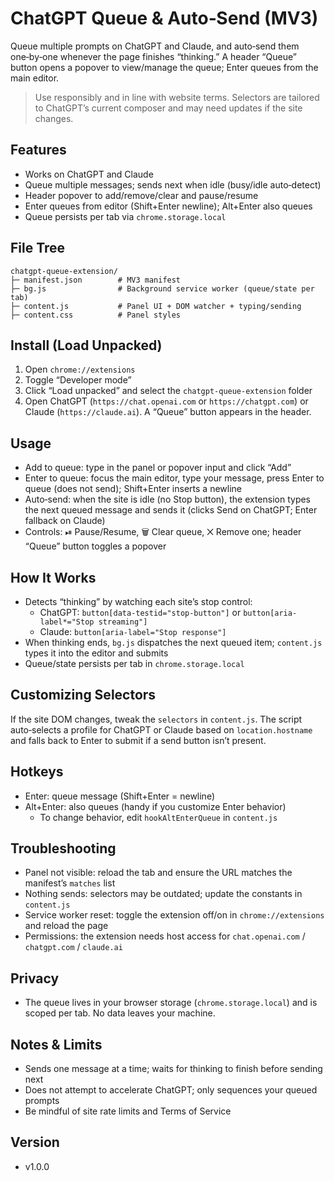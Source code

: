 # ChatGPT Queue & Auto‑Send (MV3)

Queue multiple prompts on ChatGPT and Claude, and auto‑send them one‑by‑one whenever the page finishes “thinking.” A header “Queue” button opens a popover to view/manage the queue; Enter queues from the main editor.

> Use responsibly and in line with website terms. Selectors are tailored to ChatGPT’s current composer and may need updates if the site changes.

## Features
- Works on ChatGPT and Claude
- Queue multiple messages; sends next when idle (busy/idle auto‑detect)
- Header popover to add/remove/clear and pause/resume
- Enter queues from editor (Shift+Enter newline); Alt+Enter also queues
- Queue persists per tab via `chrome.storage.local`

## File Tree
```
chatgpt-queue-extension/
├─ manifest.json        # MV3 manifest
├─ bg.js                # Background service worker (queue/state per tab)
├─ content.js           # Panel UI + DOM watcher + typing/sending
├─ content.css          # Panel styles
```

## Install (Load Unpacked)
1. Open `chrome://extensions`
2. Toggle “Developer mode”
3. Click “Load unpacked” and select the `chatgpt-queue-extension` folder
4. Open ChatGPT (`https://chat.openai.com` or `https://chatgpt.com`) or Claude (`https://claude.ai`). A “Queue” button appears in the header.

## Usage
- Add to queue: type in the panel or popover input and click “Add”
- Enter to queue: focus the main editor, type your message, press Enter to queue (does not send); Shift+Enter inserts a newline
- Auto‑send: when the site is idle (no Stop button), the extension types the next queued message and sends it (clicks Send on ChatGPT; Enter fallback on Claude)
- Controls: ⏯ Pause/Resume, 🗑 Clear queue, ✕ Remove one; header “Queue” button toggles a popover

## How It Works
- Detects “thinking” by watching each site’s stop control:
  - ChatGPT: `button[data-testid="stop-button"]` or `button[aria-label*="Stop streaming"]`
  - Claude: `button[aria-label="Stop response"]`
- When thinking ends, `bg.js` dispatches the next queued item; `content.js` types it into the editor and submits
- Queue/state persists per tab in `chrome.storage.local`

## Customizing Selectors
If the site DOM changes, tweak the `selectors` in `content.js`. The script auto‑selects a profile for ChatGPT or Claude based on `location.hostname` and falls back to Enter to submit if a send button isn’t present.

## Hotkeys
- Enter: queue message (Shift+Enter = newline)
- Alt+Enter: also queues (handy if you customize Enter behavior)
  - To change behavior, edit `hookAltEnterQueue` in `content.js`

## Troubleshooting
- Panel not visible: reload the tab and ensure the URL matches the manifest’s `matches` list
- Nothing sends: selectors may be outdated; update the constants in `content.js`
- Service worker reset: toggle the extension off/on in `chrome://extensions` and reload the page
- Permissions: the extension needs host access for `chat.openai.com` / `chatgpt.com` / `claude.ai`

## Privacy
- The queue lives in your browser storage (`chrome.storage.local`) and is scoped per tab. No data leaves your machine.

## Notes & Limits
- Sends one message at a time; waits for thinking to finish before sending next
- Does not attempt to accelerate ChatGPT; only sequences your queued prompts
- Be mindful of site rate limits and Terms of Service

## Version
- v1.0.0
